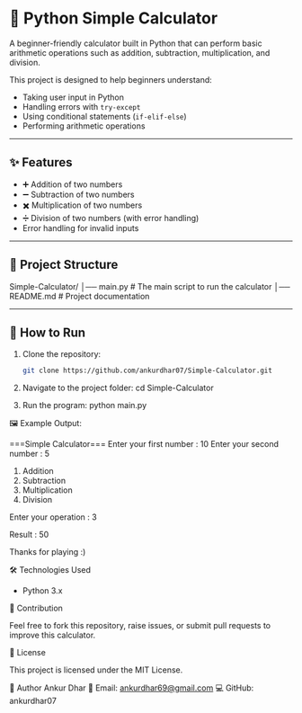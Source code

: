 # 🧮 Python Simple Calculator

A beginner-friendly calculator built in Python that can perform basic arithmetic operations such as addition, subtraction, multiplication, and division.  

This project is designed to help beginners understand:
- Taking user input in Python
- Handling errors with `try-except`
- Using conditional statements (`if-elif-else`)
- Performing arithmetic operations

---

## ✨ Features
- ➕ Addition of two numbers
- ➖ Subtraction of two numbers
- ✖️ Multiplication of two numbers
- ➗ Division of two numbers (with error handling)
- Error handling for invalid inputs

---

## 📂 Project Structure
Simple-Calculator/
│── main.py # The main script to run the calculator
│── README.md # Project documentation

---

## 🚀 How to Run
1. Clone the repository:
   ```bash
   git clone https://github.com/ankurdhar07/Simple-Calculator.git

2. Navigate to the project folder:
cd Simple-Calculator

3. Run the program:
python main.py


🖼️ Example Output:

 ===Simple Calculator=== 
Enter your first number : 10
Enter your second number : 5

1. Addition
2. Subtraction
3. Multiplication
4. Division

Enter your operation : 3

Result : 50

Thanks for playing :)


🛠️ Technologies Used

- Python 3.x


🤝 Contribution

Feel free to fork this repository, raise issues, or submit pull requests to improve this calculator.


📜 License

This project is licensed under the MIT License.


👤 Author
Ankur Dhar
📧 Email: ankurdhar69@gmail.com
💻 GitHub: ankurdhar07